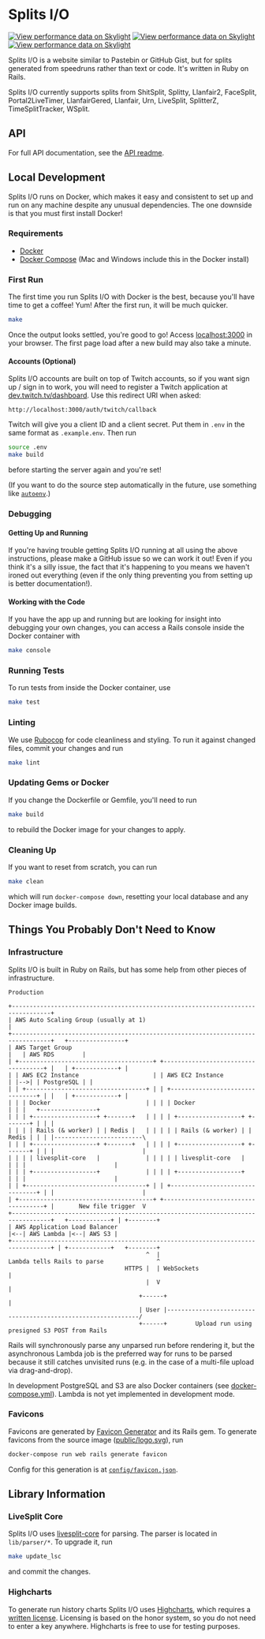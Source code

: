 # Splits I/O
[![View performance data on Skylight](https://badges.skylight.io/typical/l4aQWIYa50pX.svg)](https://oss.skylight.io/app/applications/l4aQWIYa50pX)
[![View performance data on Skylight](https://badges.skylight.io/problem/l4aQWIYa50pX.svg)](https://oss.skylight.io/app/applications/l4aQWIYa50pX)
[![View performance data on Skylight](https://badges.skylight.io/rpm/l4aQWIYa50pX.svg)](https://oss.skylight.io/app/applications/l4aQWIYa50pX)

Splits I/O is a website similar to Pastebin or GitHub Gist, but for splits generated from speedruns rather than text or
code. It's written in Ruby on Rails.

Splits I/O currently supports splits from ShitSplit, Splitty, Llanfair2, FaceSplit, Portal2LiveTimer, LlanfairGered,
Llanfair, Urn, LiveSplit, SplitterZ, TimeSplitTracker, WSplit.

## API
For full API documentation, see the [API readme][api-docs].

[api-docs]: ./docs/api.md

## Local Development
Splits I/O runs on Docker, which makes it easy and consistent to set up and run on any machine despite any unusual
dependencies. The one downside is that you must first install Docker!

### Requirements
* [Docker][docker-download]
* [Docker Compose][docker-compose-download] (Mac and Windows include this in the Docker install)

[docker-download]: https://www.docker.com/community-edition#/download
[docker-compose-download]: https://docs.docker.com/compose/install/

### First Run
The first time you run Splits I/O with Docker is the best, because you'll have time to get a coffee! Yum! After the
first run, it will be much quicker.
```sh
make
```
Once the output looks settled, you're good to go! Access [localhost:3000][localhost] in your browser. The first page
load after a new build may also take a minute.

[localhost]: http://localhost:3000/

#### Accounts (Optional)
Splits I/O accounts are built on top of Twitch accounts, so if you want sign up / sign in to work, you will need to
register a Twitch application at [dev.twitch.tv/dashboard](https://dev.twitch.tv/dashboard).
Use this redirect URI when asked:
```http
http://localhost:3000/auth/twitch/callback
```
Twitch will give you a client ID and a client secret. Put them in `.env` in the same format as `.example.env`. Then run
```sh
source .env
make build
```
before starting the server again and you're set!

(If you want to do the source step automatically in the future, use something
like [`autoenv`](https://github.com/kennethreitz/autoenv).)

### Debugging
#### Getting Up and Running
If you're having trouble getting Splits I/O running at all using the above instructions, please make a GitHub issue so
we can work it out! Even if you think it's a silly issue, the fact that it's happening to you means we haven't ironed
out everything (even if the only thing preventing you from setting up is better documentation!).

#### Working with the Code
If you have the app up and running but are looking for insight into debugging your own changes, you can access a Rails
console inside the Docker container with
```sh
make console
```

### Running Tests
To run tests from inside the Docker container, use
```sh
make test
```

### Linting
We use [Rubocop][rubocop] for code cleanliness and styling. To run it against changed files, commit your changes and run
```sh
make lint
```

[rubocop]: https://github.com/rubocop-hq/rubocop

### Updating Gems or Docker
If you change the Dockerfile or Gemfile, you'll need to run
```sh
make build
```
to rebuild the Docker image for your changes to apply.

### Cleaning Up
If you want to reset from scratch, you can run
```sh
make clean
```
which will run `docker-compose down`, resetting your local database and any Docker image builds.

## Things You Probably Don't Need to Know
### Infrastructure
Splits I/O is built in Ruby on Rails, but has some help from other pieces of infrastructure.
```
Production

+---------------------------------------------------------------------------------+
| AWS Auto Scaling Group (usually at 1)                                           |
+---------------------------------------------------------------------------------+   +----------------+
| AWS Target Group                                                                |   | AWS RDS        |
| +--------------------------------------+ +------------------------------------+ |   | +------------+ |
| | AWS EC2 Instance                     | | AWS EC2 Instance                   | |-->| | PostgreSQL | |
| | +----------------------------------+ | | +--------------------------------+ | |   | +------------+ |
| | | Docker                           | | | | Docker                         | | |   +----------------+
| | | +------------------+ +-------+   | | | | +------------------+ +-------+ | | |
| | | | Rails (& worker) | | Redis |   | | | | | Rails (& worker) | | Redis | | | |-------------------------\
| | | +------------------+ +-------+   | | | | +------------------+ +-------+ | | |                         |
| | | | livesplit-core   |             | | | | | livesplit-core   |           | | |                         |
| | | +------------------+             | | | | +------------------+           | | |                         |
| | +----------------------------------+ | | +--------------------------------+ | |                         |
| +--------------------------------------+ +------------------------------------+ |       New file trigger  V
+---------------------------------------------------------------------------------+   +------------+ | +--------+
| AWS Application Load Balancer                                                   |<--| AWS Lambda |<--| AWS S3 |
+---------------------------------------------------------------------------------+ | +------------+   +--------+
                                       ^  |                      Lambda tells Rails to parse               ^
                                 HTTPS |  | WebSockets                                                     |
                                       |  V                                                                |
                                     +------+                                                              |
                                     | User |--------------------------------------------------------------/
                                     +------+        Upload run using presigned S3 POST from Rails
```
Rails will synchronously parse any unparsed run before rendering it, but the asynchronous Lambda job is the preferred
way for runs to be parsed because it still catches unvisited runs (e.g. in the case of a multi-file upload via
drag-and-drop).

In development PostgreSQL and S3 are also Docker containers (see [docker-compose.yml][docker-compose.yml]). Lambda is
not yet implemented in development mode.

[docker-compose.yml]: docker-compose.yml

### Favicons
Favicons are generated by [Favicon Generator][favicon-generator] and its Rails gem. To generate favicons from the source
image ([public/logo.svg][logo]), run
```sh
docker-compose run web rails generate favicon
```
Config for this generation is at [`config/favicon.json`][favicon-config].

[favicon-generator]: https://realfavicongenerator.net/
[logo]: public/logo.svg
[favicon-config]: config/favicon.json

## Library Information
### LiveSplit Core
Splits I/O uses [livesplit-core][livesplit-core] for parsing. The parser is located in `lib/parser/*`. To upgrade it,
run
```sh
make update_lsc
```
and commit the changes.

[livesplit-core]: https://github.com/LiveSplit/livesplit-core/

### Highcharts
To generate run history charts Splits I/O uses [Highcharts][highcharts-home], which requires a
[written license][highcharts-licenses]. Licensing is based on the honor system, so you do not need to enter a key
anywhere. Highcharts is free to use for testing purposes.

[highcharts-home]: https://www.highcharts.com/
[highcharts-licenses]: https://shop.highsoft.com/highcharts
